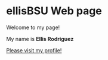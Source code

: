 # ellisBSU Web page 

Welcome to my page! 

My name is __Ellis Rodriguez__

[Please visit my profile!](https://github.com/ellisBSU) 
